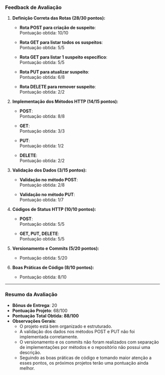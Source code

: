 ### **Feedback de Avaliação**

1. **Definição Correta das Rotas (28/30 pontos):**

   - **Rota POST para criação de suspeito**:  
     Pontuação obtida: 10/10

   - **Rota GET para listar todos os suspeitos**:  
     Pontuação obtida: 5/5

   - **Rota GET para listar 1 suspeito específico**:  
     Pontuação obtida: 5/5

   - **Rota PUT para atualizar suspeito**:  
     Pontuação obtida: 6/8

   - **Rota DELETE para remover suspeito**:  
     Pontuação obtida: 2/2

2. **Implementação dos Métodos HTTP (14/15 pontos):**

   - **POST**:  
     Pontuação obtida: 8/8

   - **GET**:  
     Pontuação obtida: 3/3

   - **PUT**:  
     Pontuação obtida: 1/2

   - **DELETE**:  
     Pontuação obtida: 2/2

3. **Validação dos Dados (3/15 pontos):**

   - **Validação no método POST**:  
     Pontuação obtida: 2/8

   - **Validação no método PUT**:  
     Pontuação obtida: 1/7

4. **Códigos de Status HTTP (10/10 pontos):**

   - **POST**:  
     Pontuação obtida: 5/5

   - **GET, PUT, DELETE**:  
     Pontuação obtida: 5/5

5. **Versionamento e Commits (5/20 pontos):**

   - Pontuação obtida: 5/20

6. **Boas Práticas de Código (8/10 pontos):**
   - Pontuação obtida: 8/10

---

### **Resumo da Avaliação**

- **Bônus de Entrega**: 20
- **Pontuação Projeto**: 68/100
- **Pontuação Total Obtida: 88/100**
- **Observações Gerais**:
  - O projeto está bem organizado e estruturado.
  - A validação dos dados nos métodos POST e PUT não foi implementada corretamente.
  - O versionamento e os commits não foram realizados com separação de implementações por métodos e o repositório não possui uma descrição.
  - Seguindo as boas práticas de código e tomando maior atenção a esses pontos, os próximos projetos terão uma pontuação ainda melhor.
